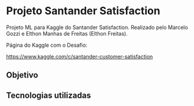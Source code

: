 # Projeto Santander Satisfaction
Projeto ML para Kaggle do Santander Satisfaction. Realizado pelo Marcelo Gozzi e Elthon Manhas de Freitas (Elthon Freitas).

Página do Kaggle com o Desafio:

https://www.kaggle.com/c/santander-customer-satisfaction


## Objetivo

## Tecnologias utilizadas

